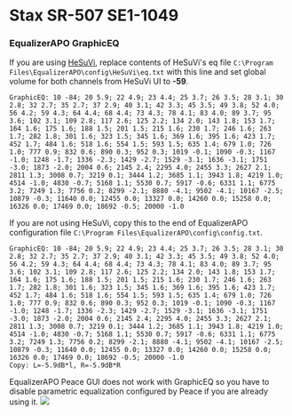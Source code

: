# Stax SR-507 SE1-1049
### EqualizerAPO GraphicEQ
If you are using [HeSuVi](https://sourceforge.net/projects/hesuvi/), replace contents of HeSuVi's eq file `C:\Program Files\EqualizerAPO\config\HeSuVi\eq.txt` with this line and set global volume for both channels from HeSuVi UI to **-59**.
```
GraphicEQ: 10 -84; 20 5.9; 22 4.9; 23 4.4; 25 3.7; 26 3.5; 28 3.1; 30 2.8; 32 2.7; 35 2.7; 37 2.9; 40 3.1; 42 3.3; 45 3.5; 49 3.8; 52 4.0; 56 4.2; 59 4.3; 64 4.4; 68 4.4; 73 4.3; 78 4.1; 83 4.0; 89 3.7; 95 3.6; 102 3.1; 109 2.8; 117 2.6; 125 2.2; 134 2.0; 143 1.8; 153 1.7; 164 1.6; 175 1.6; 188 1.5; 201 1.5; 215 1.6; 230 1.7; 246 1.6; 263 1.7; 282 1.8; 301 1.6; 323 1.5; 345 1.6; 369 1.6; 395 1.6; 423 1.7; 452 1.7; 484 1.6; 518 1.6; 554 1.5; 593 1.5; 635 1.4; 679 1.0; 726 1.0; 777 0.9; 832 0.6; 890 0.3; 952 0.3; 1019 -0.1; 1090 -0.3; 1167 -1.0; 1248 -1.7; 1336 -2.3; 1429 -2.7; 1529 -3.1; 1636 -3.1; 1751 -3.0; 1873 -2.0; 2004 0.6; 2145 2.4; 2295 4.0; 2455 3.3; 2627 2.1; 2811 1.3; 3008 0.7; 3219 0.1; 3444 1.2; 3685 1.1; 3943 1.8; 4219 1.0; 4514 -1.0; 4830 -0.7; 5168 1.1; 5530 0.7; 5917 -0.6; 6331 1.1; 6775 3.2; 7249 1.3; 7756 0.2; 8299 -2.1; 8880 -4.1; 9502 -4.1; 10167 -2.5; 10879 -0.3; 11640 0.0; 12455 0.0; 13327 0.0; 14260 0.0; 15258 0.0; 16326 0.0; 17469 0.0; 18692 -0.5; 20000 -1.0
```
If you are not using HeSuVi, copy this to the end of EqualizerAPO configuration file `C:\Program Files\EqualizerAPO\config\config.txt`.
```
GraphicEQ: 10 -84; 20 5.9; 22 4.9; 23 4.4; 25 3.7; 26 3.5; 28 3.1; 30 2.8; 32 2.7; 35 2.7; 37 2.9; 40 3.1; 42 3.3; 45 3.5; 49 3.8; 52 4.0; 56 4.2; 59 4.3; 64 4.4; 68 4.4; 73 4.3; 78 4.1; 83 4.0; 89 3.7; 95 3.6; 102 3.1; 109 2.8; 117 2.6; 125 2.2; 134 2.0; 143 1.8; 153 1.7; 164 1.6; 175 1.6; 188 1.5; 201 1.5; 215 1.6; 230 1.7; 246 1.6; 263 1.7; 282 1.8; 301 1.6; 323 1.5; 345 1.6; 369 1.6; 395 1.6; 423 1.7; 452 1.7; 484 1.6; 518 1.6; 554 1.5; 593 1.5; 635 1.4; 679 1.0; 726 1.0; 777 0.9; 832 0.6; 890 0.3; 952 0.3; 1019 -0.1; 1090 -0.3; 1167 -1.0; 1248 -1.7; 1336 -2.3; 1429 -2.7; 1529 -3.1; 1636 -3.1; 1751 -3.0; 1873 -2.0; 2004 0.6; 2145 2.4; 2295 4.0; 2455 3.3; 2627 2.1; 2811 1.3; 3008 0.7; 3219 0.1; 3444 1.2; 3685 1.1; 3943 1.8; 4219 1.0; 4514 -1.0; 4830 -0.7; 5168 1.1; 5530 0.7; 5917 -0.6; 6331 1.1; 6775 3.2; 7249 1.3; 7756 0.2; 8299 -2.1; 8880 -4.1; 9502 -4.1; 10167 -2.5; 10879 -0.3; 11640 0.0; 12455 0.0; 13327 0.0; 14260 0.0; 15258 0.0; 16326 0.0; 17469 0.0; 18692 -0.5; 20000 -1.0
Copy: L=-5.9dB*l, R=-5.9dB*R
```
EqualizerAPO Peace GUI does not work with GraphicEQ so you have to disable parametric equalization configured by Peace if you are already using it.
![](https://raw.githubusercontent.com/jaakkopasanen/AutoEq/master/results/SBAF-Serious/innerfidelity/onear/Stax%20SR-507%20SE1-1049/Stax%20SR-507%20SE1-1049.png)
